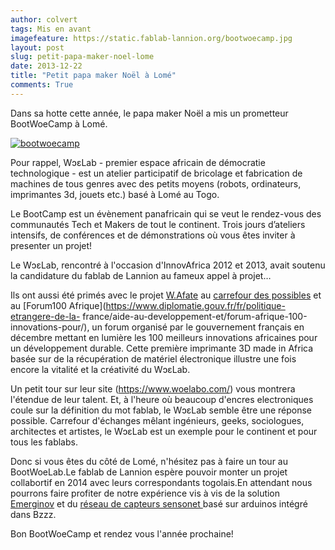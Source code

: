 ```yaml
---
author: colvert
tags: Mis en avant
imagefeature: https://static.fablab-lannion.org/bootwoecamp.jpg
layout: post
slug: petit-papa-maker-noel-lome
date: 2013-12-22
title: "Petit papa maker Noël à Lomé"
comments: True
---
```

Dans sa hotte cette année, le papa maker Noël a mis un prometteur BootWoeCamp
à Lomé.

[![bootwoecamp](https://static.fablab-lannion.org/bootwoecamp.jpg)](https://static.fablab-lannion.org/bootwoecamp.jpg)













Pour rappel, WɔɛLab - premier espace africain de démocratie technologique -
est un atelier participatif de bricolage et fabrication de machines de tous
genres avec des petits moyens (robots, ordinateurs, imprimantes 3d, jouets
etc.) basé à Lomé au Togo.

Le BootCamp est un évènement panafricain qui se veut le rendez-vous des
communautés Tech et Makers de tout le continent. Trois jours d’ateliers
intensifs, de conférences et de démonstrations où vous êtes inviter à
presenter un projet!

Le WɔɛLab, rencontré à l'occasion d'InnovAfrica 2012 et 2013, avait soutenu la
candidature du fablab de Lannion au fameux appel à projet…

Ils ont aussi été primés avec le projet
[W.Afate](https://www.woelabo.com/wafate.html) au [carrefour des
possibles](https://cdpafrique.org/) et au [Forum100
Afrique](https://www.diplomatie.gouv.fr/fr/politique-etrangere-de-la-
france/aide-au-developpement-et/forum-afrique-100-innovations-pour/), un forum
organisé par le gouvernement français en décembre mettant en lumière les 100
meilleurs innovations africaines pour un développement durable. Cette première
imprimante 3D made in Africa basée sur de la récupération de matériel
électronique illustre une fois encore la vitalité et la créativité du WɔɛLab.

Un petit tour sur leur site (<https://www.woelabo.com/>) vous montrera
l'étendue de leur talent. Et, à l'heure où beaucoup d'encres electroniques
coule sur la définition du mot fablab, le WɔɛLab semble être une réponse
possible. Carrefour d'échanges mêlant ingénieurs, geeks, sociologues,
architectes et artistes, le WɔɛLab est un exemple pour le continent et pour
tous les fablabs.

Donc si vous êtes du côté de Lomé, n'hésitez pas à faire un tour au
BootWoeLab.Le fablab de Lannion espère pouvoir monter un projet collabortif en
2014 avec leurs correspondants togolais.En attendant nous pourrons faire
profiter de notre expérience vis à vis de la solution
[Emerginov](https://emerginov.ow2.org) et du [réseau de capteurs sensonet
](https://imaginationforpeople.org/fr/project/sensonet/)basé sur arduinos
intégré dans Bzzz.

Bon BootWoeCamp et rendez vous l'année prochaine!


